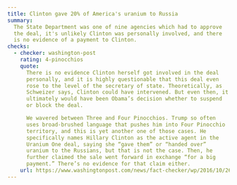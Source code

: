 ```yaml
---
title: Clinton gave 20% of America's uranium to Russia
summary:
  The State Department was one of nine agencies which had to approve
  the deal, it's unlikely Clinton was personally involved, and there
  is no evidence of a payment to Clinton.
checks:
  - checker: washington-post
    rating: 4-pinocchios
    quote:
      There is no evidence Clinton herself got involved in the deal
      personally, and it is highly questionable that this deal even
      rose to the level of the secretary of state. Theoretically, as
      Schweizer says, Clinton could have intervened. But even then, it
      ultimately would have been Obama’s decision whether to suspend
      or block the deal.

      We wavered between Three and Four Pinocchios. Trump so often
      uses broad-brushed language that pushes him into Four Pinocchio
      territory, and this is yet another one of those cases. He
      specifically names Hillary Clinton as the active agent in the
      Uranium One deal, saying she “gave them” or “handed over”
      uranium to the Russians, but that is not the case. Then, he
      further claimed the sale went forward in exchange “for a big
      payment.” There’s no evidence for that claim either.
    url: https://www.washingtonpost.com/news/fact-checker/wp/2016/10/26/the-facts-behind-trumps-repeated-claim-about-hillary-clintons-role-in-the-russian-uranium-deal/
---
```

